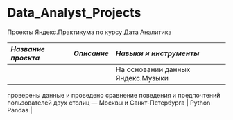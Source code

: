 # Data_Analyst_Projects
Проекты Яндекс.Практикумa  по курсу Дата Аналитика 


|  *Название проекта*   |  *Описание*  |  *Навыки и инструменты* |
| :---------------------| :------------| :-----------------------| 
|||На основании данных Яндекс.Музыки
проверены данные и проведено сравнение
поведения и предпочтений пользователей двух
столиц — Москвы и Санкт-Петербурга | Python Pandas |
 
